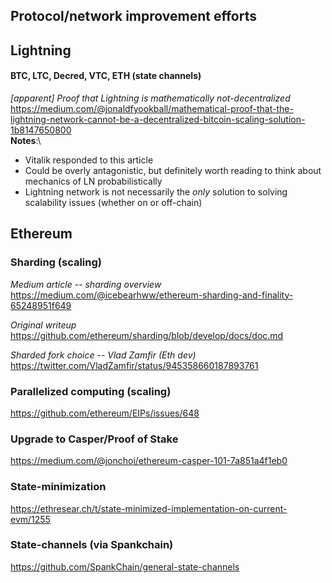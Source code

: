 ## Protocol/network improvement efforts

## Lightning
#### BTC, LTC, Decred, VTC, ETH (state channels)
*[apparent] Proof that Lightning is mathematically not-decentralized* \
https://medium.com/@jonaldfyookball/mathematical-proof-that-the-lightning-network-cannot-be-a-decentralized-bitcoin-scaling-solution-1b8147650800 \
**Notes**:\
- Vitalik responded to this article
- Could be overly antagonistic, but definitely worth reading to think about mechanics of LN probabilistically 
- Lightning network is not necessarily the *only* solution to solving scalability issues (whether on or off-chain)

## Ethereum 
### Sharding (scaling)
*Medium article -- sharding overview* \
https://medium.com/@icebearhww/ethereum-sharding-and-finality-65248951f649

*Original writeup* \
https://github.com/ethereum/sharding/blob/develop/docs/doc.md

*Sharded fork choice -- Vlad Zamfir (Eth dev)* \
https://twitter.com/VladZamfir/status/945358660187893761

### Parallelized computing (scaling)
https://github.com/ethereum/EIPs/issues/648

### Upgrade to Casper/Proof of Stake
https://medium.com/@jonchoi/ethereum-casper-101-7a851a4f1eb0

### State-minimization
https://ethresear.ch/t/state-minimized-implementation-on-current-evm/1255

### State-channels (via Spankchain)
https://github.com/SpankChain/general-state-channels